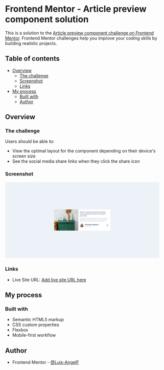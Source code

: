# Frontend Mentor - Article preview component solution

This is a solution to the [Article preview component challenge on Frontend Mentor](https://www.frontendmentor.io/challenges/article-preview-component-dYBN_pYFT). Frontend Mentor challenges help you improve your coding skills by building realistic projects.

## Table of contents

- [Overview](#overview)
  - [The challenge](#the-challenge)
  - [Screenshot](#screenshot)
  - [Links](#links)
- [My process](#my-process)
  - [Built with](#built-with)
  - [Author](#author)

## Overview

### The challenge

Users should be able to:

- View the optimal layout for the component depending on their device's screen size
- See the social media share links when they click the share icon

### Screenshot

![](./files/preview.png)

### Links

- Live Site URL: [Add live site URL here](https://joyful-treacle-d2d162.netlify.app/)

## My process

### Built with

- Semantic HTML5 markup
- CSS custom properties
- Flexbox
- Mobile-first workflow

## Author

- Frontend Mentor - [@Luis-AngelF](https://www.frontendmentor.io/profile/Luis-AngelF)